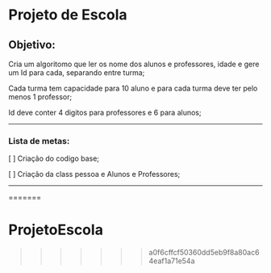 # Projeto de Escola

## Objetivo:

Cria um algoritomo que ler os nome dos alunos e professores, idade e gere um Id para cada, separando entre turma;

Cada turma tem capacidade para 10 aluno e para cada turma deve ter pelo menos 1 professor;

Id deve conter 4 digitos para professores e 6 para alunos;
___

### Lista de metas: 

[ ] Criação do codigo base; 

[ ] Criação da class pessoa e Alunos e Professores;
___
=======
# ProjetoEscola
>>>>>>> a0f6cffcf50360dd5eb9f8a80ac64eaf1a71e54a
